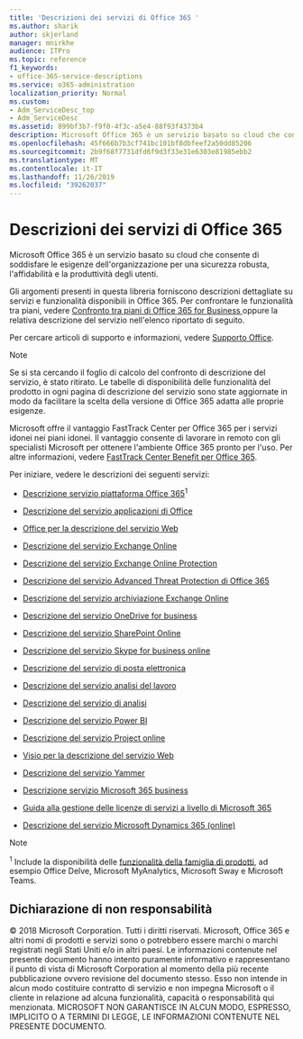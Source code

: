 ```yaml
---
title: 'Descrizioni dei servizi di Office 365 '
ms.author: sharik
author: skjerland
manager: mnirkhe
audience: ITPro
ms.topic: reference
f1_keywords:
- office-365-service-descriptions
ms.service: o365-administration
localization_priority: Normal
ms.custom:
- Adm_ServiceDesc_top
- Adm_ServiceDesc
ms.assetid: 899bf3b7-f9f0-4f3c-a5e4-88f93f4373b4
description: Microsoft Office 365 è un servizio basato su cloud che consente di soddisfare le esigenze dell'organizzazione per una sicurezza robusta, l'affidabilità e la produttività degli utenti.
ms.openlocfilehash: 45f666b7b3cf741bc101bf8dbfeef2a50dd85206
ms.sourcegitcommit: 2b9f68f7731dfd6f9d3f33e31e6303e81985ebb2
ms.translationtype: MT
ms.contentlocale: it-IT
ms.lasthandoff: 11/26/2019
ms.locfileid: "39262037"
---
```

# <a name="office-365-service-descriptions"></a>Descrizioni dei servizi di Office 365 

Microsoft Office 365 è un servizio basato su cloud che consente di soddisfare le esigenze dell'organizzazione per una sicurezza robusta, l'affidabilità e la produttività degli utenti. 
  
Gli argomenti presenti in questa libreria forniscono descrizioni dettagliate su servizi e funzionalità disponibili in Office 365. Per confrontare le funzionalità tra piani, vedere [Confronto tra piani di Office 365 for Business ](https://go.microsoft.com/fwlink/?LinkID=799177&amp;clcid=0x409) oppure la relativa descrizione del servizio nell'elenco riportato di seguito. 
  
Per cercare articoli di supporto e informazioni, vedere [Supporto Office](https://support.office.com/).
  
> [!NOTE]
> Se si sta cercando il foglio di calcolo del confronto di descrizione del servizio, è stato ritirato. Le tabelle di disponibilità delle funzionalità del prodotto in ogni pagina di descrizione del servizio sono state aggiornate in modo da facilitare la scelta della versione di Office 365 adatta alle proprie esigenze. 
  
Microsoft offre il vantaggio FastTrack Center per Office 365 per i servizi idonei nei piani idonei. Il vantaggio consente di lavorare in remoto con gli specialisti Microsoft per ottenere l'ambiente Office 365 pronto per l'uso. Per altre informazioni, vedere [FastTrack Center Benefit per Office 365](https://docs.microsoft.com/fasttrack/O365-fasttrack-benefit-for-office-365).
  
Per iniziare, vedere le descrizioni dei seguenti servizi:
  
- [Descrizione servizio piattaforma Office 365](office-365-platform-service-description/office-365-platform-service-description.md)<sup>1</sup>
    
- [Descrizione del servizio applicazioni di Office](office-applications-service-description/office-applications-service-description.md)
    
- [Office per la descrizione del servizio Web](office-online-service-description/office-online-service-description.md)
    
- [Descrizione del servizio Exchange Online](exchange-online-service-description/exchange-online-service-description.md)
    
- [Descrizione del servizio Exchange Online Protection](exchange-online-protection-service-description/exchange-online-protection-service-description.md)
    
- [Descrizione del servizio Advanced Threat Protection di Office 365](office-365-advanced-threat-protection-service-description.md)
    
- [Descrizione del servizio archiviazione Exchange Online](exchange-online-archiving-service-description/exchange-online-archiving-service-description.md)
    
- [Descrizione del servizio OneDrive for business](onedrive-for-business-service-description.md)
    
- [Descrizione del servizio SharePoint Online](sharepoint-online-service-description/sharepoint-online-service-description.md)
    
- [Descrizione del servizio Skype for business online](skype-for-business-online-service-description/skype-for-business-online-service-description.md)
    
- [Descrizione del servizio di posta elettronica](briefing-service-description.md)

- [Descrizione del servizio analisi del lavoro](workplace-analytics-service-description.md)

- [Descrizione del servizio di analisi](mya-service-description.md)
    
- [Descrizione del servizio Power BI](power-bi-service-description.md)
    
- [Descrizione del servizio Project online](project-online-service-description/project-online-service-description.md)
    
- [Visio per la descrizione del servizio Web](visio-online-service-description/visio-online-service-description.md)
    
- [Descrizione del servizio Yammer](yammer-service-description/yammer-service-description.md)

- [Descrizione servizio Microsoft 365 business](microsoft-365-service-descriptions/microsoft-365-business-service-description.md)

- [Guida alla gestione delle licenze di servizi a livello di Microsoft 365](microsoft-365-service-descriptions/microsoft-365-tenantlevel-services-licensing-guidance/microsoft-365-tenantlevel-services-licensing-guidance.md)
    
- [Descrizione del servizio Microsoft Dynamics 365 (online)](microsoft-dynamics-365-online-service-description.md)
    
> [!NOTE]
> <sup>1</sup> Include la disponibilità delle [funzionalità della famiglia di prodotti](https://docs.microsoft.com/office365/servicedescriptions/office-365-platform-service-description/office-365-suite-features), ad esempio Office Delve, Microsoft MyAnalytics, Microsoft Sway e Microsoft Teams.
  
## <a name="disclaimer"></a>Dichiarazione di non responsabilità

© 2018 Microsoft Corporation. Tutti i diritti riservati. Microsoft, Office 365 e altri nomi di prodotti e servizi sono o potrebbero essere marchi o marchi registrati negli Stati Uniti e/o in altri paesi. Le informazioni contenute nel presente documento hanno intento puramente informativo e rappresentano il punto di vista di Microsoft Corporation al momento della più recente pubblicazione ovvero revisione del documento stesso. Esso non intende in alcun modo costituire contratto di servizio e non impegna Microsoft o il cliente in relazione ad alcuna funzionalità, capacità o responsabilità qui menzionata. MICROSOFT NON GARANTISCE IN ALCUN MODO, ESPRESSO, IMPLICITO O A TERMINI DI LEGGE, LE INFORMAZIONI CONTENUTE NEL PRESENTE DOCUMENTO. 
  
